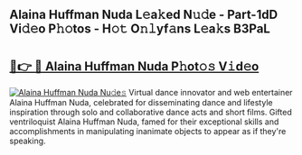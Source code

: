 ## Alaina Huffman Nuda L𝚎a𝚔ed N𝚞𝚍e - Part-1dD Vi𝚍𝚎o P𝚑𝚘tos - H𝚘𝚝 O𝚗𝚕yf𝚊ns L𝚎a𝚔s B3PaL

# <h2><a href="http://kfc5c1.oniu.top/?m=Alaina+Huffman+Nuda">🔗👉 🔴 Alaina Huffman Nuda P𝚑ot𝚘𝚜 V𝚒d𝚎o</a></h2>

[![Alaina Huffman Nuda Nu𝚍e𝚜](https://i.imgur.com/0qMVB7G.gif)](http://kfc5c1.oniu.top/?m=Alaina+Huffman+Nuda)
Virtual dance innovator and web entertainer Alaina Huffman Nuda, celebrated for disseminating dance and lifestyle inspiration through solo and collaborative dance acts and short films. Gifted ventriloquist Alaina Huffman Nuda, famed for their exceptional skills and accomplishments in manipulating inanimate objects to appear as if they're speaking.  
